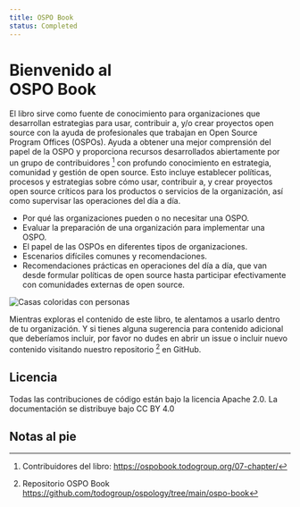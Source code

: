 ```yaml
---
title: OSPO Book
status: Completed
---
```


# Bienvenido al <br/>OSPO Book

El libro sirve como fuente de conocimiento para organizaciones que desarrollan estrategias para usar, contribuir a, y/o crear proyectos open source con la ayuda de profesionales que trabajan en Open Source Program Offices (OSPOs). Ayuda a obtener una mejor comprensión del papel de la OSPO y proporciona recursos desarrollados abiertamente por un grupo de contribuidores [^1] con profundo conocimiento en estrategia, comunidad y gestión de open source. Esto incluye establecer políticas, procesos y estrategias sobre cómo usar, contribuir a, y crear proyectos open source críticos para los productos o servicios de la organización, así como supervisar las operaciones del día a día.

* Por qué las organizaciones pueden o no necesitar una OSPO.
* Evaluar la preparación de una organización para implementar una OSPO.
* El papel de las OSPOs en diferentes tipos de organizaciones.
* Escenarios difíciles comunes y recomendaciones.
* Recomendaciones prácticas en operaciones del día a día, que van desde formular políticas de open source hasta participar efectivamente con comunidades externas de open source.

<p><img class="mt-3 mb-3" src="/images/homepage/colorful-houses.jpg" alt="Casas coloridas con personas"></p>


Mientras exploras el contenido de este libro, te alentamos a usarlo dentro de tu organización. Y si tienes alguna sugerencia para contenido adicional que deberíamos incluir, por favor no dudes en abrir un issue o incluir nuevo contenido visitando nuestro repositorio [^2] en GitHub.

## Licencia

Todas las contribuciones de código están bajo la licencia Apache 2.0.
La documentación se distribuye bajo CC BY 4.0

## Notas al pie

[^1]: Contribuidores del libro: https://ospobook.todogroup.org/07-chapter/

[^2]: Repositorio OSPO Book https://github.com/todogroup/ospology/tree/main/ospo-book
